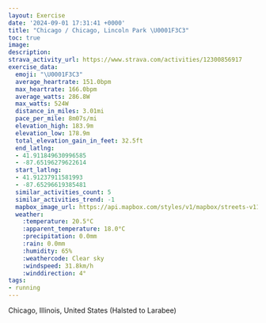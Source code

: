 ```yaml
---
layout: Exercise
date: '2024-09-01 17:31:41 +0000'
title: "Chicago / Chicago, Lincoln Park \U0001F3C3"
toc: true
image:
description:
strava_activity_url: https://www.strava.com/activities/12300856917
exercise_data:
  emoji: "\U0001F3C3"
  average_heartrate: 151.0bpm
  max_heartrate: 166.0bpm
  average_watts: 286.8W
  max_watts: 524W
  distance_in_miles: 3.01mi
  pace_per_mile: 8m07s/mi
  elevation_high: 183.9m
  elevation_low: 178.9m
  total_elevation_gain_in_feet: 32.5ft
  end_latlng:
  - 41.911849630996585
  - -87.65196279622614
  start_latlng:
  - 41.91237911581993
  - -87.65296619385481
  similar_activities_count: 5
  similar_activities_trend: -1
  mapbox_image_url: https://api.mapbox.com/styles/v1/mapbox/streets-v11/static/path-5+787af2-1.0(%7Dgy~Fzk~uOMc%60%40EeFAkGEUIEqB%40MCAI%40s%40EiH%3FoHIy%40A%7BBAk%40Ea%40Ki%40Ai%40CwKCgCBiA%3FmGCkAHeA%3FuAIe%40Qg%40YkAKw%40Me%40McAGiAHo%40AgBFy%40Bo%40Gy%40FoB%3Fc%40Ea%40QsAB%3FAg%40o%40wCn%40%60DT%7C%40%40GK%5BECGHCPJh%40B%60%40%3FbEHzA%60%40lBJdA%40lBZ~C%3F%5CMj%40Lf%40%40j%40Dh%40K%7CA%3Ft%40Jp%40%40XIvEAdFDhKBx%40Jz%40PhFDpODlCBRDDlAAPBDDBRFbHRje%40),pin-s-s+e5b22e(-87.65134,41.91375),pin-s-f+89ae00(-87.65137999999996,41.913840000000015)/auto/800x800?access_token=pk.eyJ1Ijoiam9zaGJlY2ttYW4iLCJhIjoiY205eWR2aDd1MWZ6djJrbXc4a3M0bWZleiJ9.XiG9OWkNcZk2QzjJbxLB4A
  weather:
    :temperature: 20.5°C
    :apparent_temperature: 18.0°C
    :precipitation: 0.0mm
    :rain: 0.0mm
    :humidity: 65%
    :weathercode: Clear sky
    :windspeed: 31.8km/h
    :winddirection: 4°
tags:
- running
---
```

Chicago, Illinois, United States (Halsted to Larabee)
